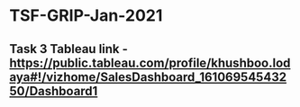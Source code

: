 # TSF-GRIP-Jan-2021

## Task 3 Tableau link - https://public.tableau.com/profile/khushboo.lodaya#!/vizhome/SalesDashboard_16106954543250/Dashboard1
